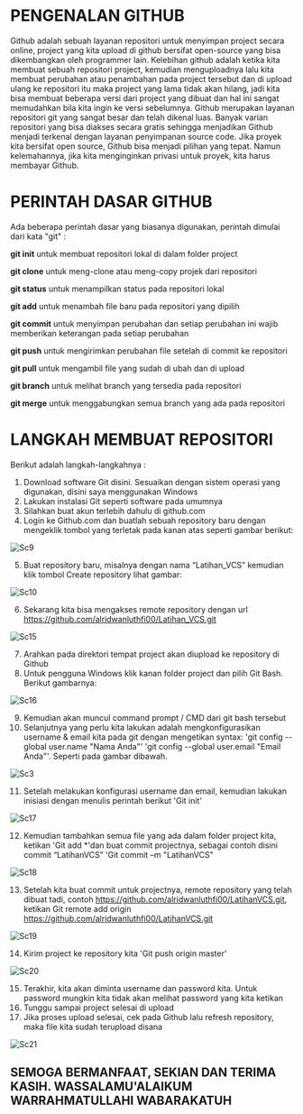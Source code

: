 # PENGENALAN GITHUB
 
 Github adalah sebuah layanan repositori untuk menyimpan project secara online, project yang kita upload di github bersifat
open-source yang bisa dikembangkan oleh programmer lain. Kelebihan github adalah ketika kita membuat sebuah repositori
project, kemudian menguploadnya lalu kita membuat perubahan atau penambahan pada project tersebut dan di upload ulang ke
repositori itu maka project yang lama tidak akan hilang, jadi kita bisa membuat beberapa versi dari project yang dibuat dan 
hal ini sangat memudahkan bila kita ingin ke versi sebelumnya.
 Github merupakan layanan repositori git yang sangat besar dan telah dikenal luas. Banyak varian repositori yang bisa diakses
secara gratis sehingga menjadikan Github menjadi terkenal dengan layanan penyimpanan source code. Jika proyek kita bersifat 
open source, Github bisa menjadi pilihan yang tepat. Namun kelemahannya, jika kita menginginkan privasi untuk proyek, kita
harus membayar Github.
	
# PERINTAH DASAR GITHUB
 
 Ada beberapa perintah dasar yang biasanya digunakan, perintah dimulai dari kata "git" :

**git init**
untuk membuat repositori lokal di dalam folder project

**git clone**
untuk meng-clone atau meng-copy projek dari repositori

**git status**
untuk menampilkan status pada repositori lokal

**git add**
untuk menambah file baru pada repositori yang dipilih

**git commit**
untuk menyimpan perubahan dan setiap perubahan ini wajib memberikan keterangan pada setiap perubahan

**git push**
untuk mengirimkan perubahan file setelah di commit ke repositori

**git pull**
untuk mengambil file yang sudah di ubah dan di upload

**git branch**
untuk melihat branch yang tersedia pada repositori

**git merge**
untuk menggabungkan semua branch yang ada pada repositori

# LANGKAH MEMBUAT REPOSITORI
 
 Berikut adalah langkah-langkahnya :

1. Download software Git disini. Sesuaikan dengan sistem operasi yang digunakan, disini saya menggunakan Windows
2. Lakukan instalasi Git seperti software pada umumnya
3. Silahkan buat akun terlebih dahulu di github.com
4. Login ke Github.com dan buatlah sebuah repository baru dengan mengeklik tombol yang terletak pada kanan atas seperti gambar berikut:

![Sc9](https://user-images.githubusercontent.com/73066008/97151751-8812b400-17a2-11eb-87f4-df499b34c254.png)

5. Buat repository baru, misalnya dengan nama “Latihan_VCS” kemudian klik tombol Create repository lihat gambar:

![Sc10](https://user-images.githubusercontent.com/73066008/97152028-e9d31e00-17a2-11eb-82b0-813bfe64dfb6.png)

6. Sekarang kita bisa mengakses remote repository dengan url
https://github.com/alridwanluthfi00/Latihan_VCS.git

![Sc15](https://user-images.githubusercontent.com/73066008/97153453-16883500-17a5-11eb-8955-27ec656b3fe2.png)

7. Arahkan pada direktori tempat project akan diupload ke repository di Github
8. Untuk pengguna Windows klik kanan folder project dan pilih Git Bash. Berikut gambarnya:

![Sc16](https://user-images.githubusercontent.com/73066008/97154517-8c40d080-17a6-11eb-9ebd-bd103161525e.png)

9. Kemudian akan muncul command prompt / CMD dari git bash tersebut
10. Selanjutnya yang perlu kita lakukan adalah mengkonfigurasikan username & email kita pada git dengan mengetikan syntax: 
 'git config --global user.name "Nama Anda"' 'git config --global user.email "Email Anda"'. Seperti pada gambar dibawah.

![Sc3](https://user-images.githubusercontent.com/73066008/96375780-4338bd00-11a5-11eb-9f1a-702a4b27f3af.png)

11.  Setelah melakukan konfigurasi username dan email, kemudian lakukan inisiasi dengan menulis perintah berikut
 'Git init'

![Sc17](https://user-images.githubusercontent.com/73066008/97158390-eee89b00-17ab-11eb-92a4-7104bfe88b12.png)

12. Kemudian tambahkan semua file yang ada dalam folder project kita, ketikan
 'Git add *'dan buat commit projectnya, sebagai contoh disini commit “LatihanVCS”
 'Git commit –m "LatihanVCS"

![Sc18](https://user-images.githubusercontent.com/73066008/97165711-b3070300-17b6-11eb-93f0-b59966ca900a.png)

13. Setelah kita buat commit untuk projectnya, remote repository yang telah dibuat tadi, contoh https://github.com/alridwanluthfi00/LatihanVCS.git, ketikan
Git remote add origin https://github.com/alridwanluthfi00/LatihanVCS.git

![Sc19](https://user-images.githubusercontent.com/73066008/97167318-2c075a00-17b9-11eb-89e7-067d52dc1eed.png)

14. Kirim project ke repository kita
 'Git push origin master'

![Sc20](https://user-images.githubusercontent.com/73066008/97168317-d3d15780-17ba-11eb-96bc-d2baecca2231.png)

15. Terakhir, kita akan diminta username dan password kita. Untuk password mungkin kita tidak akan melihat password yang kita ketikan
16. Tunggu sampai project selesai di upload
17. Jika proses upload selesai, cek pada Github lalu refresh repository, maka file kita sudah terupload disana

![Sc21](https://user-images.githubusercontent.com/73066008/97168689-6eca3180-17bb-11eb-9e7e-c898e48e8269.png)


## SEMOGA BERMANFAAT, SEKIAN DAN TERIMA KASIH. WASSALAMU'ALAIKUM WARRAHMATULLAHI WABARAKATUH